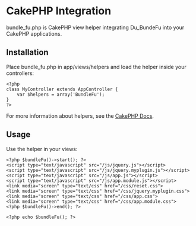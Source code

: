 CakePHP Integration
===================

bundle_fu.php is CakePHP view helper integrating Du_BundeFu into your CakePHP applications.

## Installation ##

Place bundle_fu.php in app/views/helpers and load the helper inside your controllers:

    <?php
    class MyController extends AppController {
        var $helpers = array('BundleFu');
    }
    ?>

For more information about helpers, see the [CakePHP Docs](http://book.cakephp.org/view/99/Using-Helpers).

## Usage ##

Use the helper in your views:

    <?php $bundleFu()->start(); ?>
    <script type="text/javascript" src="/js/jquery.js"></script>
    <script type="text/javascript" src="/js/jquery.myplugin.js"></script>
    <script type="text/javascript" src="/js/app.js"></script>
    <script type="text/javascript" src="/js/app.module.js"></script>
    <link media="screen" type="text/css" href="/css/reset.css">
    <link media="screen" type="text/css" href="/css/jquery.myplugin.css">
    <link media="screen" type="text/css" href="/css/app.css">
    <link media="screen" type="text/css" href="/css/app.module.css">
    <?php $bundleFu()->end(); ?>

    <?php echo $bundleFu(); ?>
